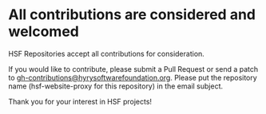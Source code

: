 # All contributions are considered and welcomed

HSF Repositories accept all contributions for consideration.

If you would like to contribute, please submit a Pull Request
 or send a patch to gh-contributions@hyrysoftwarefoundation.org.
Please put the repository name (hsf-website-proxy for this
 repository) in the email subject.

Thank you for your interest in HSF projects!
